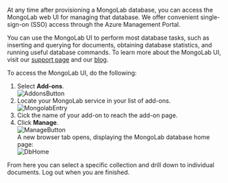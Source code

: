 At any time after provisioning a MongoLab database, you can access the MongoLab web UI for managing that database. We offer convenient single-sign-on (SSO) access through the Azure Management Portal.

You can use the MongoLab UI to perform most database tasks, such as inserting and querying for documents, obtaining database statistics, and running useful database commands. To learn more about the MongoLab UI, visit our [support page](http://support.mongolab.com) and our [blog](http://blog.mongolab.com).

To access the MongoLab UI, do the following:

1. Select **Add-ons**.  
   ![AddonsButton](./media/howto-access-mongolab-ui/button-addons.png)
2. Locate your MongoLab service in your list of add-ons.  
   ![MongolabEntry](./media/howto-access-mongolab-ui/entry-mongolabaddon.png)
3. Cick the name of your add-on to reach the add-on page.
4. Click **Manage**.  
   ![ManageButton](./media/howto-access-mongolab-ui/button-manage.png)  
   A new browser tab opens, displaying the MongoLab database home page:  
   ![DbHome](./media/howto-access-mongolab-ui/screen-mongolab_dblanding.png)

From here you can select a specific collection and drill down to individual documents. Log out when you are finished.

[entry-mongolabaddon]: ./media/howto-access-mongolab-ui/entry-mongolabaddon.png
[button-manage]: ./media/howto-access-mongolab-ui/button-manage.png
[button-addons]: ./media/howto-access-mongolab-ui/button-addons.png
[screen-dblanding]: ./media/howto-access-mongolab-ui/screen-mongolab_dblanding.png

